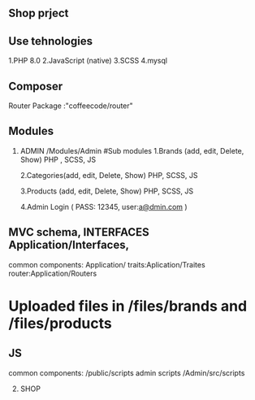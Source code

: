 ## Shop prject

## Use tehnologies
 1.PHP 8.0
 2.JavaScript (native)
 3.SCSS
 4.mysql

## Composer 
 Router Package :"coffeecode/router"

## Modules

1. ADMIN
   /Modules/Admin
  #Sub modules
   1.Brands (add, edit, Delete, Show)
    PHP , SCSS, JS
   
   2.Categories(add, edit, Delete, Show)
    PHP, SCSS, JS

   3.Products (add, edit, Delete, Show)
   PHP, SCSS, JS

   4.Admin Login ( PASS: 12345, user:a@dmin.com )

## MVC schema, INTERFACES Application/Interfaces, 

common components: Application/
 traits:Aplication/Traites
 router:Application/Routers

Uploaded files in /files/brands and /files/products
==========================================
## JS 
common components: /public/scripts
admin scripts /Admin/src/scripts



2. SHOP
